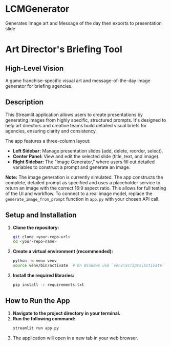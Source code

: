 # LCMGenerator
Generates Image art and Message of the day then exports to presentation slide
# Art Director's Briefing Tool

## High-Level Vision
A game franchise-specific visual art and message-of-the-day image generator for briefing agencies.

## Description
This Streamlit application allows users to create presentations by generating images from highly specific, structured prompts. It's designed to help art directors and creative teams build detailed visual briefs for agencies, ensuring clarity and consistency.

The app features a three-column layout:
- **Left Sidebar:** Manage presentation slides (add, delete, reorder, select).
- **Center Panel:** View and edit the selected slide (title, text, and image).
- **Right Sidebar:** The "Image Generator," where users fill out detailed variables to construct a prompt and generate an image.

**Note:** The image generation is currently simulated. The app constructs the complete, detailed prompt as specified and uses a placeholder service to return an image with the correct 16:9 aspect ratio. This allows for full testing of the UI and workflow. To connect to a real image model, replace the `generate_image_from_prompt` function in `app.py` with your chosen API call.

## Setup and Installation

1.  **Clone the repository:**
    ```bash
    git clone <your-repo-url>
    cd <your-repo-name>
    ```

2.  **Create a virtual environment (recommended):**
    ```bash
    python -m venv venv
    source venv/bin/activate  # On Windows use `venv\Scripts\activate`
    ```

3.  **Install the required libraries:**
    ```bash
    pip install -r requirements.txt
    ```

## How to Run the App

1.  **Navigate to the project directory in your terminal.**
2.  **Run the following command:**
    ```bash
    streamlit run app.py
    ```
3.  The application will open in a new tab in your web browser.
